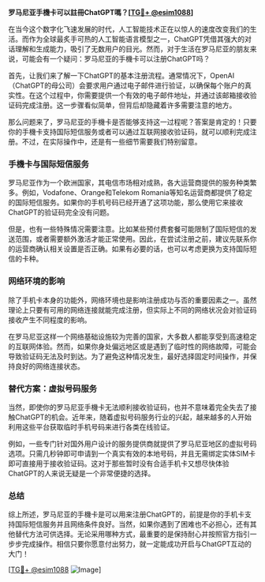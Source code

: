 **罗马尼亚手機卡可以註冊ChatGPT嗎？[[TG💪+ @esim1088](https://t.me/s/esim1088)]**

在当今这个数字化飞速发展的时代，人工智能技术正在以惊人的速度改变我们的生活。而作为全球最炙手可热的人工智能语言模型之一，ChatGPT凭借其强大的对话理解和生成能力，吸引了无数用户的目光。然而，对于生活在罗马尼亚的朋友来说，可能会有一个疑问：罗马尼亚的手機卡可以注册ChatGPT吗？

首先，让我们来了解一下ChatGPT的基本注册流程。通常情况下，OpenAI（ChatGPT的母公司）会要求用户通过电子邮件进行验证，以确保每个账户的真实性。在这个过程中，你需要提供一个有效的电子邮件地址，并通过该邮箱接收验证码完成注册。这一步骤看似简单，但背后却隐藏着许多需要注意的地方。

那么问题来了，罗马尼亚的手機卡是否能够支持这一过程呢？答案是肯定的！只要你的手機卡支持国际短信服务或者可以通过互联网接收验证码，就可以顺利完成注册。不过，在实际操作中，还是有一些细节需要我们特别留意。

### 手機卡与国际短信服务

罗马尼亚作为一个欧洲国家，其电信市场相对成熟，各大运营商提供的服务种类繁多。例如，Vodafone、Orange和Telekom Romania等知名运营商都提供了稳定的国际短信服务。如果你的手机号码已经开通了这项功能，那么使用它来接收ChatGPT的验证码完全没有问题。

但是，也有一些特殊情况需要注意。比如某些预付费套餐可能限制了国际短信的发送范围，或者需要额外激活才能正常使用。因此，在尝试注册之前，建议先联系你的运营商确认相关设置是否正确。如果有必要的话，也可以考虑更换为支持国际短信的卡种。

### 网络环境的影响

除了手机卡本身的功能外，网络环境也是影响注册成功与否的重要因素之一。虽然理论上只要有可用的网络连接就能完成注册，但实际上不同的网络状况会对验证码接收产生不同程度的影响。

在罗马尼亚这样一个网络基础设施较为完善的国家，大多数人都能享受到高速稳定的互联网体验。然而，如果你身处偏远地区或是遇到了临时性的网络故障，可能会导致验证码无法及时到达。为了避免这种情况发生，最好选择固定时间操作，并保持良好的网络连接状态。

### 替代方案：虚拟号码服务

当然，即使你的罗马尼亚手機卡无法顺利接收验证码，也并不意味着完全失去了接触ChatGPT的机会。近年来，随着虚拟号码服务行业的兴起，越来越多的人开始利用这些平台获取临时手机号码来进行各类在线验证。

例如，一些专门针对国外用户设计的服务提供商就提供了罗马尼亚地区的虚拟号码选项。只需几秒钟即可申请到一个真实有效的本地号码，并且无需绑定实体SIM卡即可直接用于接收验证码。这对于那些暂时没有合适手机卡又想尽快体验ChatGPT的人来说无疑是一个非常便捷的选择。

### 总结

综上所述，罗马尼亚的手機卡是可以用来注册ChatGPT的，前提是你的手机卡支持国际短信服务并且网络条件良好。当然，如果你遇到了困难也不必担心，还有其他替代方法可供选择。无论采用哪种方式，最重要的是保持耐心并按照官方指引一步步完成操作。相信只要你愿意付出努力，就一定能成功开启与ChatGPT互动的大门！

[[TG💪+ @esim1088](https://t.me/s/esim1088) ![Image](https://i.postimg.cc/4NQfJmqS/Snipaste-2025-05-13-00-14-12.png)]